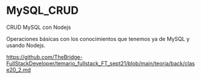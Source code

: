 # MySQL_CRUD
CRUD MySQL con Nodejs


Operaciones básicas con los conocimientos que tenemos ya de MySQL y usando Nodejs.

https://github.com/TheBridge-FullStackDeveloper/temario_fullstack_FT_sept21/blob/main/teoria/back/clase20_2.md 
